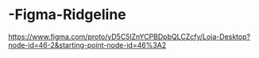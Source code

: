# -Figma-Ridgeline
https://www.figma.com/proto/yD5C5lZnYCPBDpbQLCZcfy/Loja-Desktop?node-id=46-2&starting-point-node-id=46%3A2
